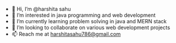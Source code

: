 - 👋 Hi, I’m @harshita sahu
- 👀 I’m interested in java programming and web development
- 🌱 I’m currently learning problem solving in java and MERN stack
- 💞️ I’m looking to collaborate on various web development projects
- 📫 Reach me at harshitasahu786@gmail.com

<!---
harshi-sahu/harshi-sahu is a ✨ special ✨ repository because its `README.md` (this file) appears on your GitHub profile.
You can click the Preview link to take a look at your changes.
--->
